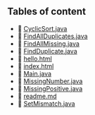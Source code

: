 ## Tables of content
- 🤣 [CyclicSort.java](./CyclicSort.java)
- 🤣 [FindAllDuplicates.java](./FindAllDuplicates.java)
- 🤣 [FindAllMissing.java](./FindAllMissing.java)
- 🤣 [FindDuplicate.java](./FindDuplicate.java)
- 🤣 [hello.html](./hello.html)
- 🤣 [index.html](./index.html)
- 🤣 [Main.java](./Main.java)
- 🤣 [MissingNumber.java](./MissingNumber.java)
- 🤣 [MissingPositive.java](./MissingPositive.java)
- 🤣 [readme.md](./readme.md)
- 🤣 [SetMismatch.java](./SetMismatch.java)
